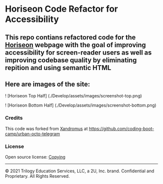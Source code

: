 # Horiseon Code Refactor for Accessibility

## This repo contians refactored code for the [Horiseon]( https://a-wushie.github.io/horiseon-accessibility-refactor/) webpage with the goal of improving accessibility for screen-reader users as well as improving codebase quality by eliminating repition and using semantic HTML

## Here are images of the site: 
! [Horiseon Top Half] (./Develop/assets/images/screenshot-top.png)

! [Horiseon Bottom Half] (./Develop/assets/images/screenshot-bottom.png)

### Credits

This code was forked from [Xandromus](https://github.com/coding-boot-camp/urban-octo-telegram/commits?author=Xandromus) at https://github.com/coding-boot-camp/urban-octo-telegram


### License

Open source license: [Copying](https://choosealicense.com/licenses/gpl-3.0/)

---
© 2021 Trilogy Education Services, LLC, a 2U, Inc. brand. Confidential and Proprietary. All Rights Reserved.
